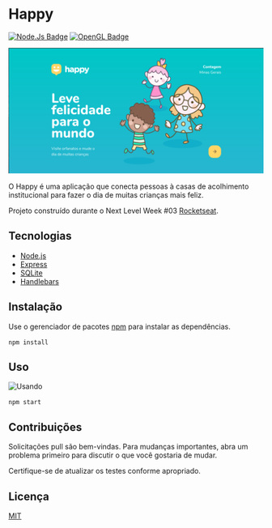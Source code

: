 # Happy
[![Node.Js Badge](https://img.shields.io/badge/-NodeJs-339933?style=plastic-square&logo=Node.Js&logoColor=eee)]()
[![OpenGL Badge](https://img.shields.io/badge/-SQLite-003B57?style=flat-plastic&logo=SQLite&logoColor=eee)]()

![Home](https://raw.githubusercontent.com/lucascdornelas/Happy-NLW/main/Happy/public/images/README/Home.png)

O Happy é uma aplicação que conecta pessoas à casas de acolhimento institucional para fazer o dia de muitas crianças mais feliz.

Projeto construído durante o Next Level Week #03 [Rocketseat](https://rocketseat.com.br/).


## Tecnologias

- [Node.js]()
- [Express]()
- [SQLite]()
- [Handlebars](https://handlebarsjs.com/)

## Instalação

Use o gerenciador de pacotes [npm](https://www.npmjs.com/) para instalar as dependências.

```node
npm install
```

## Uso
![Usando](https://raw.githubusercontent.com/lucascdornelas/Happy-NLW/main/Happy/public/images/README/Cadastro.gif)

```node
npm start
```

## Contribuições
Solicitações pull são bem-vindas. Para mudanças importantes, abra um problema primeiro para discutir o que você gostaria de mudar.

Certifique-se de atualizar os testes conforme apropriado.

## Licença 
[MIT](https://choosealicense.com/licenses/mit/)
